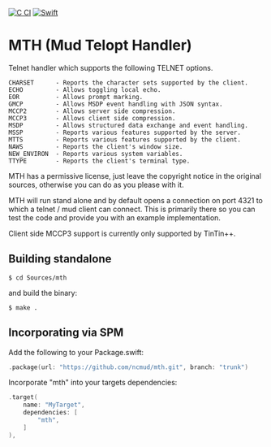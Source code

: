 [![C CI](https://github.com/ncmud/mth/actions/workflows/c.yml/badge.svg)](https://github.com/ncmud/mth/actions/workflows/c.yml) [![Swift](https://github.com/ncmud/mth/actions/workflows/swift.yml/badge.svg)](https://github.com/ncmud/mth/actions/workflows/swift.yml)

# MTH (Mud Telopt Handler)

Telnet handler which supports the
following TELNET options.

```
CHARSET      - Reports the character sets supported by the client.
ECHO         - Allows toggling local echo.
EOR          - Allows prompt marking.
GMCP         - Allows MSDP event handling with JSON syntax.
MCCP2        - Allows server side compression.
MCCP3        - Allows client side compression.
MSDP         - Allows structured data exchange and event handling.
MSSP         - Reports various features supported by the server.
MTTS         - Reports various features supported by the client.
NAWS         - Reports the client's window size.
NEW_ENVIRON  - Reports various system variables.
TTYPE        - Reports the client's terminal type.
```

MTH has a permissive license, just leave the copyright notice in the
original sources, otherwise you can do as you please with it.

MTH will run stand alone and by default opens a connection on port
4321 to which a telnet / mud client can connect. This is primarily
there so you can test the code and provide you with an example
implementation.

Client side MCCP3 support is currently only supported by TinTin++.

## Building standalone

`$ cd Sources/mth`

and build the binary:

`$ make .`

## Incorporating via SPM

Add the following to your Package.swift:

```swift
.package(url: "https://github.com/ncmud/mth.git", branch: "trunk")
```

Incorporate "mth" into your targets dependencies:

```swift
.target(
    name: "MyTarget",
    dependencies: [
        "mth",
    ]
),
```

